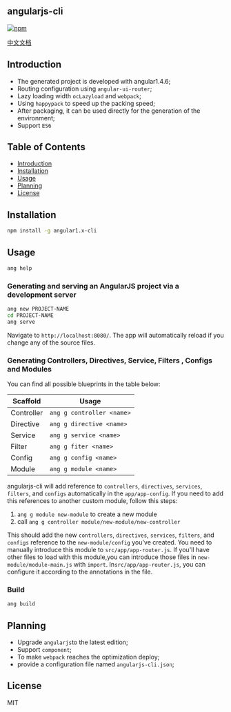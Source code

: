 ## angularjs-cli

[![npm](https://img.shields.io/npm/v/angular1.x-cli.svg?style=flat)](https://www.npmjs.com/package/angular1.x-cli?activeTab=versions)

[中文文档](https://github.com/xuMINGzhi9/angularjs-cli/blob/master/README-zh-cn.md)

## Introduction

* The generated project is developed with angular1.4.6;
* Routing configuration using `angular-ui-router`;
* Lazy loading width `ocLazyload` and `webpack`;
* Using `happypack` to speed up the packing speed;
* After packaging, it can be used directly for the generation of the environment;
* Support `ES6`

## Table of Contents

* [Introduction](#introduction)
* [Installation](#installation)
* [Usage](#usage)
* [Planning](#planning)
* [License](#license)

## Installation

```bash
npm install -g angular1.x-cli
```
## Usage

```bash
ang help
```

### Generating and serving an AngularJS project via a development server

```bash
ang new PROJECT-NAME
cd PROJECT-NAME
ang serve
```
Navigate to `http://localhost:8080/`. The app will automatically reload if you change any of the source files.

### Generating Controllers, Directives, Service, Filters , Configs and Modules

You can find all possible blueprints in the table below:

Scaffold  | Usage
---       | ---
Controller | `ang g controller <name>`
Directive | `ang g directive <name> `
Service | `ang g service <name>`
Filter | `ang g fiter <name>`
Config | `ang g config <name>`
Module | `ang g module <name>`

angularjs-cli will add reference to `controllers`, `directives`, `services`, `filters`, and `configs` automatically in the `app/app-config`. If you need to add this references to another custom module, follow this steps:

 1. `ang g module new-module` to create a new module
 2.  call `ang g controller module/new-module/new-controller`

This should add the new `controllers`, `directives`, `services`, `filters`, and `configs`  reference to the `new-module/config` you've created.
You need to manually introduce this module to `src/app/app-router.js`.
If you'll have other files to load with this module,you can introduce those files in `new-module/module-main.js` with `import`.
In`src/app/app-router.js`, you can configure it  according to the annotations in the file.

### Build

```bash
ang build
```

## Planning
* Upgrade `angularjs`to the latest edition;
* Support `component`;
* To make `webpack` reaches the optimization deploy;
* provide a configuration file named `angularjs-cli.json`;

## License
MIT

